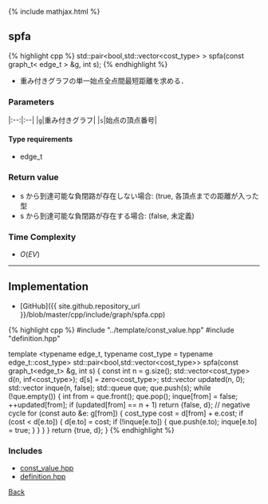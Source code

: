 {% include mathjax.html %}

## spfa

{% highlight cpp %}
std::pair<bool,std::vector<cost_type> > spfa(const graph_t< edge_t > &g, int s);
{% endhighlight %}

- 重み付きグラフの単一始点全点間最短距離を求める．

### Parameters

|:--:|:--|
|`g`|重み付きグラフ|
|`s`|始点の頂点番号|

#### Type requirements

- edge_t

### Return value

- s から到達可能な負閉路が存在しない場合: (true, 各頂点までの距離が入った型
- s から到達可能な負閉路が存在する場合: (false, 未定義)

### Time Complexity

- $O(EV)$

---------------------------------------

## Implementation

- [GitHub]({{ site.github.repository_url }}/blob/master/cpp/include/graph/spfa.cpp)

{% highlight cpp %}
#include "../template/const_value.hpp"
#include "definition.hpp"

template <typename edge_t, typename cost_type = typename edge_t::cost_type>
std::pair<bool,std::vector<cost_type>> spfa(const graph_t<edge_t> &g, int s) {
  const int n = g.size();
  std::vector<cost_type> d(n, inf<cost_type>); d[s] = zero<cost_type>;
  std::vector<int> updated(n, 0);
  std::vector<bool> inque(n, false);
  std::queue<int> que;
  que.push(s);
  while (!que.empty()) {
    int from = que.front();
    que.pop();
    inque[from] = false;
    ++updated[from];
    if (updated[from] == n + 1) return {false, d}; // negative cycle
    for (const auto &e: g[from]) {
      cost_type cost = d[from] + e.cost;
      if (cost < d[e.to]) {
        d[e.to] = cost;
        if (!inque[e.to]) {
          que.push(e.to);
          inque[e.to] = true;
        }
      }
    }
  }
  return {true, d};
}
{% endhighlight %}

### Includes

- [const_value.hpp](../template/const_value)
- [definition.hpp](definition)

[Back](../..)
